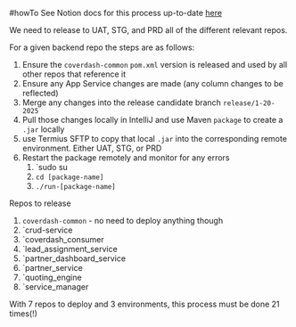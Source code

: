 #howTo
See Notion docs for this process up-to-date 
[here](https://www.notion.so/coverdash/Dev-Team-Best-Practices-1687c7fc5b0d80d495abfe46f8ae45d3)

We need to release to UAT, STG, and PRD all of the different relevant repos.

For a given backend repo the steps are as follows:
1. Ensure the `coverdash-common` `pom.xml` version is released and used by all other repos that reference it
2. Ensure any App Service changes are made (any column changes to be reflected)
3. Merge any changes into the release candidate branch `release/1-20-2025`
4. Pull those changes locally in IntelliJ and use Maven `package` to create a `.jar` locally
5. use Termius SFTP to copy that local `.jar`  into the corresponding remote environment. Either UAT, STG, or PRD
6. Restart the package remotely and monitor for any errors
	1. `sudo su
	2. `cd [package-name]`
	3. `./run-[package-name]`

Repos to release
1. `coverdash-common` - no need to deploy anything though
2. `crud-service
3. `coverdash_consumer
4. `lead_assignment_service
5. `partner_dashboard_service
6. `partner_service
7. `quoting_engine
8. `service_manager

With 7 repos to deploy and 3 environments, this process must be done 21 times(!)